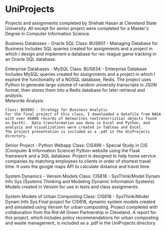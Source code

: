 # UniProjects
 Projects and assignments completed by Shehab Hasan at Cleveland State University.
 All except for senior project were completed for a Master's Degree in Computer Information Science.

Business Databases - Oracle SQL
	Class: BUS601 - Managing Database for Business
	Includes SQL queries created for assignments and a project in which I design and implement a database for rec-league game tracking in an Oracle SQL database.
	
Enterprise Databases - MySQL
	Class: BUS634 - Enterprise Database
	Includes MySQL queries created for assignments and a project in which I explore the functionality of a NOSQL database, Redis.  The project uses Python to generate large volume of random university transcripts in JSON format, then stores them into a Redis database for later retrieval and analysis.  
Meteorite Analysis

	Class: BUS602 - Strategy for Business Analytic
	For the final project of this class, I downloaded a datafile from NASA with over 45000 records of meteorites (extraterristial objects found on Earth).  Data transformation was done in Excel and Python, and analysis and visualizations were created in Tableau and Excel.  
	The project presentation is included as a .pdf in the UniProjects directory.
	
Senior Project - Python Webapp
	Class: CIS496 - Special Study in CIS (Computer & Information Science)
	Python website using the Flask framework and a SQL database.  Project is designed to help home service companies by matching employees to clients in order of shortest travel time.  It uses the google maps API to calculate distance and travel time.
	
System Dynamics - Vensim Models
	Class: CIS618 - SysThink/Model Dynam Info Sys 
	(Systems Thinking and Modeling Dynamic Information Systems)
	Models created in Vensim for use in tests and class assignments.
	
System Models of Urban Composting
	Class: CIS618 - SysThink/Model Dynam Info Sys 
	Final project for CIS618, dynamic system models created and simulated using Vensim for urban composting. Project completed with collaboration from the Rid-All Green Partnership in Cleveland.  A report for this project, which includes policy recommendations for urban composting and waste management, is included as a .pdf in the UniProjects directory.
